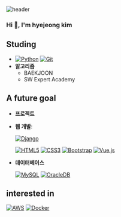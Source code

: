 
![header](https://capsule-render.vercel.app/api?type=waving&color=gradient&customColorList=12,14,18,20,24,25,26&height=245&fontAlign=65&section=header&text=Welcome%20to%20HJ's%20Github%20:D&fontSize=47)
<h3>Hi 👋, I'm hyejeong kim</h3>

<!--<p align="left"> <img src="https://komarev.com/ghpvc/?username=hj00b&label=Profile%20views&color=0e75b6&style=flat" alt="hj00b" /> </p>-->


## Studing

- [![Python](https://img.shields.io/badge/Python-%233776AB.svg?style=for-the-badge&logo=python&logoColor=white)](https://www.python.org/)  [![Git](https://img.shields.io/badge/Git-%23F05033.svg?style=for-the-badge&logo=git&logoColor=white)](https://git-scm.com/)
- **알고리즘**
    - BAEKJOON
    - SW Expert Academy

## A future goal
- **프로젝트**

- **웹 개발**:

  [![Django](https://img.shields.io/badge/Django-%23092E20.svg?style=for-the-badge&logo=django&logoColor=white)](https://www.djangoproject.com/)

  [![HTML5](https://img.shields.io/badge/HTML5-%23E34F26.svg?style=for-the-badge&logo=html5&logoColor=white)](https://developer.mozilla.org/en-US/docs/Web/HTML) [![CSS3](https://img.shields.io/badge/CSS3-%231572B6.svg?style=for-the-badge&logo=css3&logoColor=white)](https://developer.mozilla.org/en-US/docs/Web/CSS) [![Bootstrap](https://img.shields.io/badge/Bootstrap-%23563D7C.svg?style=for-the-badge&logo=bootstrap&logoColor=white)](https://getbootstrap.com/) [![Vue.js](https://img.shields.io/badge/Vue.js-%234FC08D.svg?style=for-the-badge&logo=vue.js&logoColor=white)](https://vuejs.org/)


- **데이터베이스**

    [![MySQL](https://img.shields.io/badge/MySQL-%234479A1.svg?style=for-the-badge&logo=mysql&logoColor=white)](https://www.mysql.com/)
[![OracleDB](https://img.shields.io/badge/OracleDB-%23F80000.svg?style=for-the-badge&logo=oracle&logoColor=white)](https://www.oracle.com/database/)


## interested in
[![AWS](https://img.shields.io/badge/AWS-%23FF9900.svg?style=for-the-badge&logo=amazon-aws&logoColor=white)](https://aws.amazon.com/) [![Docker](https://img.shields.io/badge/Docker-%230db7ed.svg?style=for-the-badge&logo=docker&logoColor=white)](https://www.docker.com/)



<!--
## Hi there 👋
**hj00b/hj00b** is a ✨ _special_ ✨ repository because its `README.md` (this file) appears on your GitHub profile.

Here are some ideas to get you started:

- 🔭 I’m currently working on ...
- 🌱 I’m currently learning ...
- 👯 I’m looking to collaborate on ...
- 🤔 I’m looking for help with ...
- 💬 Ask me about ...
- 📫 How to reach me: ...
- 😄 Pronouns: ...
- ⚡ Fun fact: ...
-->
